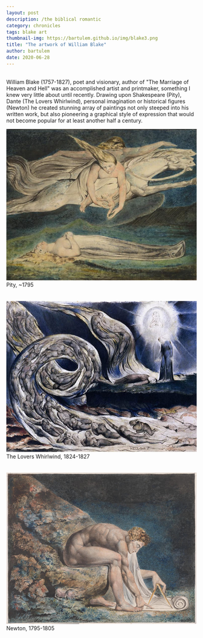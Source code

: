 ```yaml
---
layout: post
description: /the biblical romantic
category: chronicles
tags: blake art
thumbnail-img: https://bartulem.github.io/img/blake3.png
title: "The artwork of William Blake"
author: bartulem
date: 2020-06-28
---
```

<br/>
William Blake (1757-1827), poet and visionary, author of "The Marriage of Heaven and Hell" was an accomplished artist and printmaker, something I knew very little about until recently. Drawing upon Shakespeare (Pity), Dante (The Lovers Whirlwind), personal imagination or historical figures (Newton) he created stunning array of paintings not only steeped into his written work, but also pioneering a graphical style of expression that would not become popular for at least another half a century.

<p class="text-center">
  <img class="img-custom" alt="blake1" src="/img/blake1.png" height="400" width="700"/>
  <br/>
  <caption align="bottom">Pity, ~1795</caption>
  <br/>
  <br/>
  <br/>
  <img class="img-custon" alt="blake2" src="/img/blake2.png" height="400" width="700"/>
  <br/>
  <caption align="bottom">The Lovers Whirlwind, 1824-1827</caption>
  <br/>
  <br/>
  <br/>
  <img class="img-custom" alt="blake3" src="/img/blake3.png" height="400" width="700"/>
  <br/>
  <caption align="bottom">Newton, 1795-1805</caption>
</p>

